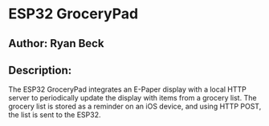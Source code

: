 # ESP32 GroceryPad
## Author: Ryan Beck
## Description:

The ESP32 GroceryPad integrates an E-Paper display with a local HTTP server to periodically update the display with items from a grocery list. The grocery list is stored as a reminder on an iOS device, and using HTTP POST, the list is sent to the ESP32.
